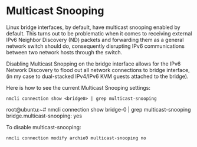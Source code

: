 # Multicast Snooping

Linux bridge interfaces, by default, have multicast snooping enabled by default.  This turns out to be problematic when it comes to receiving external IPv6 Neighbor Discovery (ND) packets and forwarding them as a general network switch should do, consequently disrupting IPv6 communications between two network hosts through the switch.

Disabling Multicast Snopping on the bridge interface allows for the IPv6 Network Discovery to flood out all network connections to bridge interface, (in my case to dual-stacked IPv4/IPv6 KVM guests attached to the bridge).



Here is how to see the current Multicast Snooping settings:

```
nmcli connection show <bridge0> | grep multicast-snooping
```
root@ubuntu:~# nmcli connection show bridge-0 | grep multicast-snooping
bridge.multicast-snooping:              yes



To disable multicast-snooping:

```
nmcli connection modify archie0 multicast-snooping no
```
